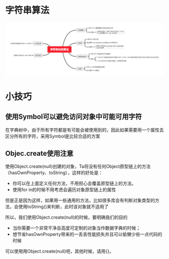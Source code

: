 # 字符串算法

![](./compare.png)

# 小技巧

## 使用Symbol可以避免访问对象中可能可用字符

在字典树中，由于所有字符都是有可能会被使用到的，因此如果需要用一个属性去区分所有的字符，采用Symbol是比较合适的方案


## Objec.create使用注意 

使用Object.create(null)创建的对象，Ta将没有任何Object原型链上的方法（hasOwnProperty、toString），这样的好处是：

- 你可以在上面定义任何方法，不用担心会覆盖原型链上的方法。
- 使用for in的时候不用考虑会遍历对象原型链上的属性

但是正是因为这样，如果用一些通用的方法，比如很多库会有判断对象类型的方法，会使用toString()来判断，此时该对象就不适用了

所以，我们使用Object.create(null)的时候，要明确我们的目的

- 当你需要一个非常干净且高度可定制的对象当作数据字典的时候；
- 想节省hasOwnProperty带来的一丢丢性能损失并且可以偷懒少些一点代码的时候

可以使用用Object.create(null)吧，其他时候，请用{}。
